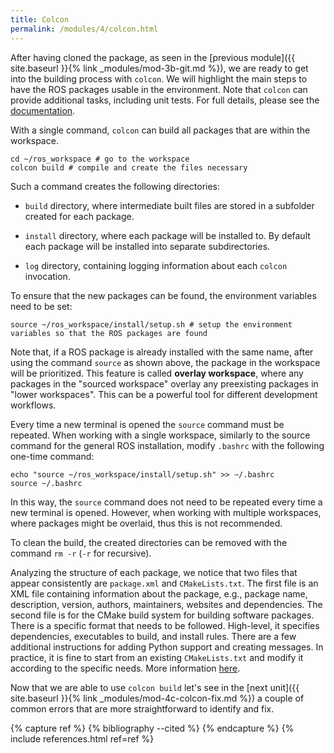 ```yaml
---
title: Colcon
permalink: /modules/4/colcon.html
---
```


After having cloned the package, as seen in the [previous module]({{ site.baseurl }}{% link _modules/mod-3b-git.md %}), we are ready to get into the building process with `colcon`. We will highlight the main steps to have the ROS packages usable in the environment. Note that `colcon` can provide additional tasks, including unit tests. For full details, please see the [documentation](https://colcon.readthedocs.io/en/released/user/quick-start.html).

With a single command, `colcon` can build all packages that are within the workspace.

    cd ~/ros_workspace # go to the workspace
    colcon build # compile and create the files necessary 

Such a command creates the following directories:
- `build` directory, where intermediate built files are stored in a subfolder created for each package.

- `install` directory, where each package will be installed to. By default each package will be installed into separate subdirectories.

- `log` directory, containing logging information about each `colcon` invocation.

To ensure that the new packages can be found, the environment variables need to be set:

    source ~/ros_workspace/install/setup.sh # setup the environment variables so that the ROS packages are found


Note that, if a ROS package is already installed with the same name, after using the command `source` as shown above, the package in the workspace will be prioritized. This feature is called **overlay workspace**, where any packages in the "sourced workspace" overlay any preexisting packages in "lower workspaces". This can be a powerful tool for different development workflows. 

Every time a new terminal is opened the `source` command must be repeated. When working with a single workspace, similarly to the source command for the general ROS installation, modify `.bashrc` with the following one-time command:

    echo "source ~/ros_workspace/install/setup.sh" >> ~/.bashrc
    source ~/.bashrc

In this way, the `source` command does not need to be repeated every time a new terminal is opened. However, when working with multiple workspaces, where packages might be overlaid, thus this is not recommended.

To clean the build, the created directories can be removed with the command `rm -r` (`-r` for recursive).

Analyzing the structure of each package, we notice that two files that appear consistently are `package.xml` and `CMakeLists.txt`. The first file is an XML file containing information about the package, e.g., package name, description, version, authors, maintainers, websites and dependencies. The second file is for the CMake build system for building software packages. There is a specific format that needs to be followed. High-level, it specifies dependencies, executables to build, and install rules. There are a few additional instructions for adding Python support and creating messages. In practice, it is fine to start from an existing `CMakeLists.txt` and modify it according to the specific needs. More information [here](http://wiki.ros.org/Packages).

Now that we are able to use `colcon build` let's see in the [next unit]({{ site.baseurl }}{% link _modules/mod-4c-colcon-fix.md %}) a couple of common errors that are more straightforward to identify and fix.



{% capture ref %}
{% bibliography --cited %}
{% endcapture %}
{% include references.html ref=ref %}
